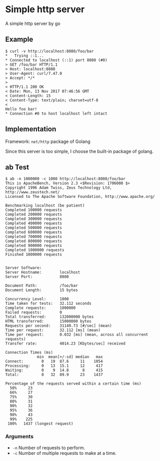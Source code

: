 # Simple http server

A simple http server by go

## Example

    $ curl -v http://localhost:8080/foo/bar
    *   Trying ::1...
    * Connected to localhost (::1) port 8080 (#0)
    > GET /foo/bar HTTP/1.1
    > Host: localhost:8080
    > User-Agent: curl/7.47.0
    > Accept: */*
    >
    < HTTP/1.1 200 OK
    < Date: Mon, 13 Nov 2017 07:46:56 GMT
    < Content-Length: 15
    < Content-Type: text/plain; charset=utf-8
    <
    Hello foo bar!
    * Connection #0 to host localhost left intact

## Implementation

Framework: `net/http` package of Golang

Since this server is too simple, I choose the built-in package of golang.

## ab Test

    $ ab -n 1000000 -c 1000 http://localhost:8080/foo/bar
    This is ApacheBench, Version 2.3 <$Revision: 1706008 $>
    Copyright 1996 Adam Twiss, Zeus Technology Ltd, http://www.zeustech.net/
    Licensed to The Apache Software Foundation, http://www.apache.org/

    Benchmarking localhost (be patient)
    Completed 100000 requests
    Completed 200000 requests
    Completed 300000 requests
    Completed 400000 requests
    Completed 500000 requests
    Completed 600000 requests
    Completed 700000 requests
    Completed 800000 requests
    Completed 900000 requests
    Completed 1000000 requests
    Finished 1000000 requests


    Server Software:
    Server Hostname:        localhost
    Server Port:            8080

    Document Path:          /foo/bar
    Document Length:        15 bytes

    Concurrency Level:      1000
    Time taken for tests:   32.112 seconds
    Complete requests:      1000000
    Failed requests:        0
    Total transferred:      132000000 bytes
    HTML transferred:       15000000 bytes
    Requests per second:    31140.73 [#/sec] (mean)
    Time per request:       32.112 [ms] (mean)
    Time per request:       0.032 [ms] (mean, across all concurrent requests)
    Transfer rate:          4014.23 [Kbytes/sec] received

    Connection Times (ms)
                  min  mean[+/-sd] median   max
    Connect:        0   19  87.6     11    1054
    Processing:     0   13  15.1     12     417
    Waiting:        0    9  14.8      8     415
    Total:          0   32  89.9     23    1437

    Percentage of the requests served within a certain time (ms)
      50%     23
      66%     27
      75%     30
      80%     31
      90%     32
      95%     36
      98%     43
      99%    225
     100%   1437 (longest request)

### Arguments

- `-n` Number of requests to perform.
- `-c` Number of multiple requests to make at a time.
